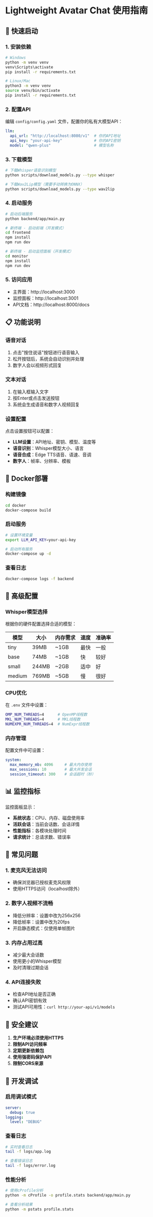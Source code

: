 # Lightweight Avatar Chat 使用指南

## 🚀 快速启动

### 1. 安装依赖

```bash
# Windows
python -m venv venv
venv\Scripts\activate
pip install -r requirements.txt

# Linux/Mac
python3 -m venv venv
source venv/bin/activate
pip install -r requirements.txt
```

### 2. 配置API

编辑 `config/config.yaml` 文件，配置你的私有大模型API：

```yaml
llm:
  api_url: "http://localhost:8080/v1"  # 你的API地址
  api_key: "your-api-key"              # 你的API密钥
  model: "qwen-plus"                   # 模型名称
```

### 3. 下载模型

```bash
# 下载Whisper语音识别模型
python scripts/download_models.py --type whisper

# 下载Wav2Lip模型（需要手动转换为ONNX）
python scripts/download_models.py --type wav2lip
```

### 4. 启动服务

```bash
# 启动后端服务
python backend/app/main.py

# 新终端 - 启动前端（开发模式）
cd frontend
npm install
npm run dev

# 新终端 - 启动监控面板（开发模式）
cd monitor
npm install
npm run dev
```

### 5. 访问应用

- 主界面：http://localhost:3000
- 监控面板：http://localhost:3001
- API文档：http://localhost:8000/docs

## 📋 功能说明

### 语音对话

1. 点击"按住说话"按钮进行语音输入
2. 松开按钮后，系统会自动识别并处理
3. 数字人会以视频形式回复

### 文本对话

1. 在输入框输入文字
2. 按Enter或点击发送按钮
3. 系统会生成语音和数字人视频回复

### 设置配置

点击设置按钮可以配置：

- **LLM设置**：API地址、密钥、模型、温度等
- **语音识别**：Whisper模型大小、语言
- **语音合成**：Edge TTS语音、语速、音调
- **数字人**：帧率、分辨率、模板

## 🐳 Docker部署

### 构建镜像

```bash
cd docker
docker-compose build
```

### 启动服务

```bash
# 设置环境变量
export LLM_API_KEY=your-api-key

# 启动所有服务
docker-compose up -d
```

### 查看日志

```bash
docker-compose logs -f backend
```

## 🔧 高级配置

### Whisper模型选择

根据你的硬件配置选择合适的模型：

| 模型 | 大小 | 内存需求 | 速度 | 准确率 |
|------|------|----------|------|--------|
| tiny | 39MB | ~1GB | 最快 | 一般 |
| base | 74MB | ~1GB | 快 | 较好 |
| small | 244MB | ~2GB | 适中 | 好 |
| medium | 769MB | ~5GB | 慢 | 很好 |

### CPU优化

在 `.env` 文件中设置：

```bash
OMP_NUM_THREADS=4      # OpenMP线程数
MKL_NUM_THREADS=4      # MKL线程数
NUMEXPR_NUM_THREADS=4  # NumExpr线程数
```

### 内存管理

配置文件中可设置：

```yaml
system:
  max_memory_mb: 4096     # 最大内存使用
  max_sessions: 10        # 最大并发会话
  session_timeout: 300    # 会话超时（秒）
```

## 📊 监控指标

监控面板显示：

- **系统状态**：CPU、内存、磁盘使用率
- **活跃会话**：当前会话数、会话详情
- **性能指标**：各模块处理时间
- **请求统计**：总请求数、错误率

## 🐛 常见问题

### 1. 麦克风无法访问

- 确保浏览器已授权麦克风权限
- 使用HTTPS访问（localhost除外）

### 2. 数字人视频不流畅

- 降低分辨率：设置中改为256x256
- 降低帧率：设置中改为20fps
- 开启静态模式：仅使用单帧图片

### 3. 内存占用过高

- 减少最大会话数
- 使用更小的Whisper模型
- 及时清理过期会话

### 4. API连接失败

- 检查API地址是否正确
- 确认API密钥有效
- 测试API可用性：`curl http://your-api/v1/models`

## 🔐 安全建议

1. **生产环境必须使用HTTPS**
2. **限制API访问频率**
3. **定期更新依赖包**
4. **使用强密码保护API**
5. **限制CORS来源**

## 📝 开发调试

### 启用调试模式

```yaml
server:
  debug: true
logging:
  level: "DEBUG"
```

### 查看日志

```bash
# 实时查看日志
tail -f logs/app.log

# 查看错误日志
tail -f logs/error.log
```

### 性能分析

```bash
# 使用cProfile分析
python -m cProfile -o profile.stats backend/app/main.py

# 查看分析结果
python -m pstats profile.stats
```
